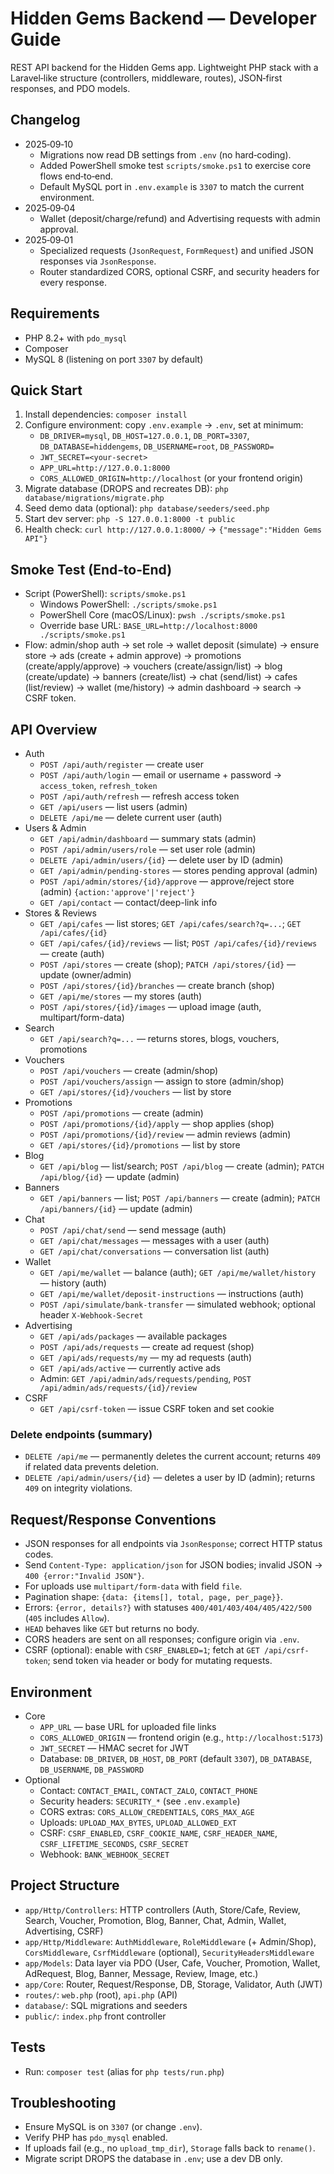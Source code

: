 # Hidden Gems Backend — Developer Guide

REST API backend for the Hidden Gems app. Lightweight PHP stack with a Laravel‑like structure (controllers, middleware, routes), JSON‑first responses, and PDO models.

## Changelog
- 2025‑09‑10
  - Migrations now read DB settings from `.env` (no hard‑coding).
  - Added PowerShell smoke test `scripts/smoke.ps1` to exercise core flows end‑to‑end.
  - Default MySQL port in `.env.example` is `3307` to match the current environment.
- 2025‑09‑04
  - Wallet (deposit/charge/refund) and Advertising requests with admin approval.
- 2025‑09‑01
  - Specialized requests (`JsonRequest`, `FormRequest`) and unified JSON responses via `JsonResponse`.
  - Router standardized CORS, optional CSRF, and security headers for every response.

## Requirements
- PHP 8.2+ with `pdo_mysql`
- Composer
- MySQL 8 (listening on port `3307` by default)

## Quick Start
1) Install dependencies: `composer install`
2) Configure environment: copy `.env.example` → `.env`, set at minimum:
   - `DB_DRIVER=mysql`, `DB_HOST=127.0.0.1`, `DB_PORT=3307`, `DB_DATABASE=hiddengems`, `DB_USERNAME=root`, `DB_PASSWORD=`
   - `JWT_SECRET=<your-secret>`
   - `APP_URL=http://127.0.0.1:8000`
   - `CORS_ALLOWED_ORIGIN=http://localhost` (or your frontend origin)
3) Migrate database (DROPS and recreates DB): `php database/migrations/migrate.php`
4) Seed demo data (optional): `php database/seeders/seed.php`
5) Start dev server: `php -S 127.0.0.1:8000 -t public`
6) Health check: `curl http://127.0.0.1:8000/` → `{"message":"Hidden Gems API"}`

## Smoke Test (End‑to‑End)
- Script (PowerShell): `scripts/smoke.ps1`
  - Windows PowerShell: `./scripts/smoke.ps1`
  - PowerShell Core (macOS/Linux): `pwsh ./scripts/smoke.ps1`
  - Override base URL: `BASE_URL=http://localhost:8000 ./scripts/smoke.ps1`
- Flow: admin/shop auth → set role → wallet deposit (simulate) → ensure store → ads (create + admin approve) → promotions (create/apply/approve) → vouchers (create/assign/list) → blog (create/update) → banners (create/list) → chat (send/list) → cafes (list/review) → wallet (me/history) → admin dashboard → search → CSRF token.

## API Overview
- Auth
  - `POST /api/auth/register` — create user
  - `POST /api/auth/login` — email or username + password → `access_token`, `refresh_token`
  - `POST /api/auth/refresh` — refresh access token
  - `GET /api/users` — list users (admin)
  - `DELETE /api/me` — delete current user (auth)
- Users & Admin
  - `GET /api/admin/dashboard` — summary stats (admin)
  - `POST /api/admin/users/role` — set user role (admin)
  - `DELETE /api/admin/users/{id}` — delete user by ID (admin)
  - `GET /api/admin/pending-stores` — stores pending approval (admin)
  - `POST /api/admin/stores/{id}/approve` — approve/reject store (admin) `{action:'approve'|'reject'}`
  - `GET /api/contact` — contact/deep-link info
- Stores & Reviews
  - `GET /api/cafes` — list stores; `GET /api/cafes/search?q=...`; `GET /api/cafes/{id}`
  - `GET /api/cafes/{id}/reviews` — list; `POST /api/cafes/{id}/reviews` — create (auth)
  - `POST /api/stores` — create (shop); `PATCH /api/stores/{id}` — update (owner/admin)
  - `POST /api/stores/{id}/branches` — create branch (shop)
  - `GET /api/me/stores` — my stores (auth)
  - `POST /api/stores/{id}/images` — upload image (auth, multipart/form-data)
- Search
  - `GET /api/search?q=...` — returns stores, blogs, vouchers, promotions
- Vouchers
  - `POST /api/vouchers` — create (admin/shop)
  - `POST /api/vouchers/assign` — assign to store (admin/shop)
  - `GET /api/stores/{id}/vouchers` — list by store
- Promotions
  - `POST /api/promotions` — create (admin)
  - `POST /api/promotions/{id}/apply` — shop applies (shop)
  - `POST /api/promotions/{id}/review` — admin reviews (admin)
  - `GET /api/stores/{id}/promotions` — list by store
- Blog
  - `GET /api/blog` — list/search; `POST /api/blog` — create (admin); `PATCH /api/blog/{id}` — update (admin)
- Banners
  - `GET /api/banners` — list; `POST /api/banners` — create (admin); `PATCH /api/banners/{id}` — update (admin)
- Chat
  - `POST /api/chat/send` — send message (auth)
  - `GET /api/chat/messages` — messages with a user (auth)
  - `GET /api/chat/conversations` — conversation list (auth)
- Wallet
  - `GET /api/me/wallet` — balance (auth); `GET /api/me/wallet/history` — history (auth)
  - `GET /api/me/wallet/deposit-instructions` — instructions (auth)
  - `POST /api/simulate/bank-transfer` — simulated webhook; optional header `X-Webhook-Secret`
- Advertising
  - `GET /api/ads/packages` — available packages
  - `POST /api/ads/requests` — create ad request (shop)
  - `GET /api/ads/requests/my` — my ad requests (auth)
  - `GET /api/ads/active` — currently active ads
  - Admin: `GET /api/admin/ads/requests/pending`, `POST /api/admin/ads/requests/{id}/review`
- CSRF
  - `GET /api/csrf-token` — issue CSRF token and set cookie

### Delete endpoints (summary)
- `DELETE /api/me` — permanently deletes the current account; returns `409` if related data prevents deletion.
- `DELETE /api/admin/users/{id}` — deletes a user by ID (admin); returns `409` on integrity violations.

## Request/Response Conventions
- JSON responses for all endpoints via `JsonResponse`; correct HTTP status codes.
- Send `Content-Type: application/json` for JSON bodies; invalid JSON → `400 {error:"Invalid JSON"}`.
- For uploads use `multipart/form-data` with field `file`.
- Pagination shape: `{data: {items[], total, page, per_page}}`.
- Errors: `{error, details?}` with statuses `400/401/403/404/405/422/500` (`405` includes `Allow`).
- `HEAD` behaves like `GET` but returns no body.
- CORS headers are sent on all responses; configure origin via `.env`.
- CSRF (optional): enable with `CSRF_ENABLED=1`; fetch at `GET /api/csrf-token`; send token via header or body for mutating requests.

## Environment
- Core
  - `APP_URL` — base URL for uploaded file links
  - `CORS_ALLOWED_ORIGIN` — frontend origin (e.g., `http://localhost:5173`)
  - `JWT_SECRET` — HMAC secret for JWT
  - Database: `DB_DRIVER`, `DB_HOST`, `DB_PORT` (default `3307`), `DB_DATABASE`, `DB_USERNAME`, `DB_PASSWORD`
- Optional
  - Contact: `CONTACT_EMAIL`, `CONTACT_ZALO`, `CONTACT_PHONE`
  - Security headers: `SECURITY_*` (see `.env.example`)
  - CORS extras: `CORS_ALLOW_CREDENTIALS`, `CORS_MAX_AGE`
  - Uploads: `UPLOAD_MAX_BYTES`, `UPLOAD_ALLOWED_EXT`
  - CSRF: `CSRF_ENABLED`, `CSRF_COOKIE_NAME`, `CSRF_HEADER_NAME`, `CSRF_LIFETIME_SECONDS`, `CSRF_SECRET`
  - Webhook: `BANK_WEBHOOK_SECRET`

## Project Structure
- `app/Http/Controllers`: HTTP controllers (Auth, Store/Cafe, Review, Search, Voucher, Promotion, Blog, Banner, Chat, Admin, Wallet, Advertising, CSRF)
- `app/Http/Middleware`: `AuthMiddleware`, `RoleMiddleware` (+ Admin/Shop), `CorsMiddleware`, `CsrfMiddleware` (optional), `SecurityHeadersMiddleware`
- `app/Models`: Data layer via PDO (User, Cafe, Voucher, Promotion, Wallet, AdRequest, Blog, Banner, Message, Review, Image, etc.)
- `app/Core`: Router, Request/Response, DB, Storage, Validator, Auth (JWT)
- `routes/`: `web.php` (root), `api.php` (API)
- `database/`: SQL migrations and seeders
- `public/`: `index.php` front controller

## Tests
- Run: `composer test` (alias for `php tests/run.php`)

## Troubleshooting
- Ensure MySQL is on `3307` (or change `.env`).
- Verify PHP has `pdo_mysql` enabled.
- If uploads fail (e.g., no `upload_tmp_dir`), `Storage` falls back to `rename()`.
- Migrate script DROPS the database in `.env`; use a dev DB only.
